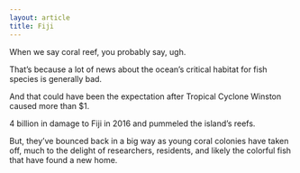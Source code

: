 ```yaml
---
layout: article
title: Fiji
---
```

When we say coral reef, you probably say, ugh.

That’s because a lot of news about the ocean’s critical habitat for fish species is generally bad.

And that could have been the expectation after Tropical Cyclone Winston caused more than $1.

4 billion in damage to Fiji in 2016 and pummeled the island’s reefs.

But, they’ve bounced back in a big way as young coral colonies have taken off, much to the delight of researchers, residents, and likely the colorful fish that have found a new home.